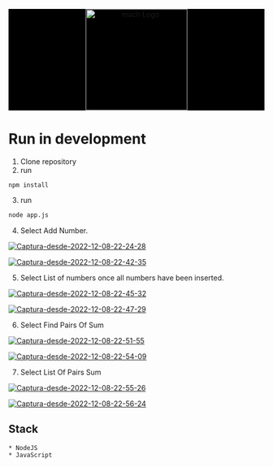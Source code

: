 <p align="center" style="background: black">
   <a href="https://www.macheight.com/" target="blank"><img src="https://images.squarespace-cdn.com/content/v1/5f7c74b3ebc1ba132269c5a7/1611678115046-8C180XU5WIJ07PA60ADA/mach_8_logo_highlight_full.jpg?format=1500w" width="200" alt="mach Logo" /></a>
</p>


# Run in development

1. Clone repository
2. run
```
npm install
```

3. run 
```bash
node app.js 
```

4. Select Add Number.

<a href="https://ibb.co/5vCb5GG"><img src="https://i.ibb.co/RPtRCYY/Captura-desde-2022-12-08-22-24-28.png" alt="Captura-desde-2022-12-08-22-24-28" border="0" /></a>

<a href="https://ibb.co/SwWt3Cg"><img src="https://i.ibb.co/XxN7CRP/Captura-desde-2022-12-08-22-42-35.png" alt="Captura-desde-2022-12-08-22-42-35" border="0" /></a>

5. Select List of numbers once all numbers have been inserted.

<a href="https://ibb.co/nwxPhsx"><img src="https://i.ibb.co/Bf0n8V0/Captura-desde-2022-12-08-22-45-32.png" alt="Captura-desde-2022-12-08-22-45-32" border="0" /></a>

<a href="https://ibb.co/s1ckBJs"><img src="https://i.ibb.co/Jp80hFr/Captura-desde-2022-12-08-22-47-29.png" alt="Captura-desde-2022-12-08-22-47-29" border="0" /></a>

6. Select Find Pairs Of Sum

<a href="https://ibb.co/KKQm2Cc"><img src="https://i.ibb.co/fDKQkmV/Captura-desde-2022-12-08-22-51-55.png" alt="Captura-desde-2022-12-08-22-51-55" border="0" /></a>

<a href="https://ibb.co/mTKYLMZ"><img src="https://i.ibb.co/2hrLDfV/Captura-desde-2022-12-08-22-54-09.png" alt="Captura-desde-2022-12-08-22-54-09" border="0" /></a>

7. Select List Of Pairs Sum

<a href="https://ibb.co/1dgB9ds"><img src="https://i.ibb.co/mXjdHXv/Captura-desde-2022-12-08-22-55-26.png" alt="Captura-desde-2022-12-08-22-55-26" border="0" /></a>

<a href="https://ibb.co/wyjCvHF"><img src="https://i.ibb.co/Nxbp4hd/Captura-desde-2022-12-08-22-56-24.png" alt="Captura-desde-2022-12-08-22-56-24" border="0" /></a>


## Stack
```
* NodeJS
* JavaScript
```

